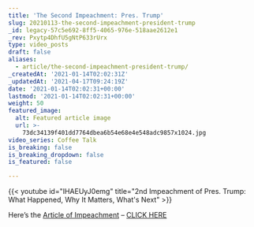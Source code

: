 ```yaml
---
title: 'The Second Impeachment: Pres. Trump'
slug: 20210113-the-second-impeachment-president-trump
_id: legacy-57c5e692-8ff5-4065-976e-518aae2612e1
_rev: Pxytp4DhfU5gNtP633rUrx
type: video_posts
draft: false
aliases:
  - article/the-second-impeachment-president-trump/
_createdAt: '2021-01-14T02:02:31Z'
_updatedAt: '2021-04-17T09:24:19Z'
date: '2021-01-14T02:02:31+00:00'
lastmod: '2021-01-14T02:02:31+00:00'
weight: 50
featured_image:
  alt: Featured article image
  url: >-
    73dc34139f401dd7764dbea6b54e68e4e548adc9857x1024.jpg
video_series: Coffee Talk
is_breaking: false
is_breaking_dropdown: false
is_featured: false

---
```

{{< youtube id="IHAEUyJ0emg" title="2nd Impeachment of Pres. Trump: What Happened, Why It Matters, What's Next" >}}

Here’s the [Article of Impeachment](https://int.nyt.com/data/documenttools/articles-impeachment-trump-xml/b0422e292cebafda/full.pdf) – [CLICK HERE](https://www.nytimes.com/interactive/2021/01/11/us/articles-impeachment-trump.html)